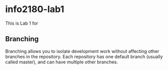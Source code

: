# info2180-lab1
This is Lab 1 for <Daniel Coore>
## Branching
Branching allows you to isolate development work without
affecting other branches in the repository. Each repository
has one default branch (usually called master), and can have
multiple other branches.